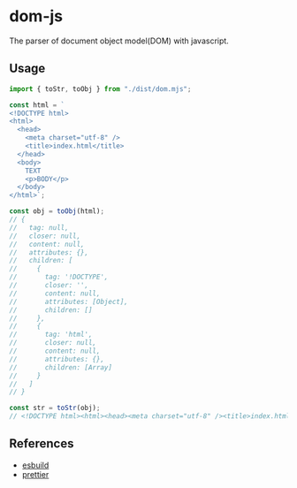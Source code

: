 # dom-js

The parser of document object model\(DOM\) with javascript.

## Usage

```js
import { toStr, toObj } from "./dist/dom.mjs";

const html = `
<!DOCTYPE html>
<html>
  <head>
    <meta charset="utf-8" />
    <title>index.html</title>
  </head>
  <body>
    TEXT
    <p>BODY</p>
  </body>
</html>`;

const obj = toObj(html);
// {
//   tag: null,
//   closer: null,
//   content: null,
//   attributes: {},
//   children: [
//     {
//       tag: '!DOCTYPE',
//       closer: '',
//       content: null,
//       attributes: [Object],
//       children: []
//     },
//     {
//       tag: 'html',
//       closer: null,
//       content: null,
//       attributes: {},
//       children: [Array]
//     }
//   ]
// }

const str = toStr(obj);
// <!DOCTYPE html><html><head><meta charset="utf-8" /><title>index.html</title></head><body>TEXT<p>BODY</p></body></html>
```

## References

- [esbuild](https://esbuild.github.io/)
- [prettier](https://prettier.io/docs/en/)
